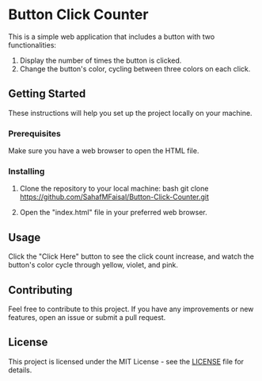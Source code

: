 
# Button Click Counter

This is a simple web application that includes a button with two functionalities:

1. Display the number of times the button is clicked.
2. Change the button's color, cycling between three colors on each click.

## Getting Started

These instructions will help you set up the project locally on your machine.

### Prerequisites

Make sure you have a web browser to open the HTML file.

### Installing

1. Clone the repository to your local machine:
bash
git clone https://github.com/SahafMFaisal/Button-Click-Counter.git

2. Open the "index.html" file in your preferred web browser.

## Usage

Click the "Click Here" button to see the click count increase, and watch the button's color cycle through yellow, violet, and pink.

## Contributing

Feel free to contribute to this project. If you have any improvements or new features, open an issue or submit a pull request.

## License

This project is licensed under the MIT License - see the <a href="https://github.com/SahafMFaisal/Button-Click-Counter?tab=MIT-1-ov-file">LICENSE</a> file for details.
